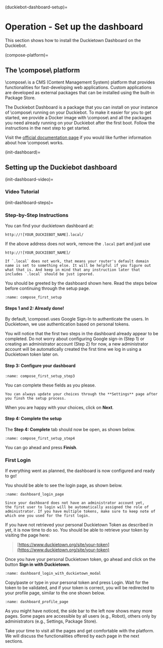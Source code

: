 (duckiebot-dashboard-setup)=
# Operation - Set up the dashboard 

This section shows how to install the Duckietown Dashboard on the Duckiebot.

(compose-platform)=
## The \compose\ platform

\\compose\\ is a CMS (Content Management System) platform that provides functionalities
for fast-developing web applications. Custom applications are developed as external
packages that can be installed using the built-in Package Store.

The Duckiebot Dashboard is a package that you can install on your instance
of \\compose\\ running on your Duckiebot.
To make it easier for you to get started, we provide a Docker image with \\compose\\
and all the packages you need already running on your Duckiebot after the first boot. Follow the instructions in the next step to get started.

Visit the
[official documentation page](http://compose.afdaniele.com/docs/latest/index)
if you would like further information about how \\compose\\ works.

(init-dashboard)=
## Setting up the Duckiebot dashboard

(init-dashboard-video)=
### Video Tutorial

<div figure-id="fig:howto-dashboard-setup" figure-caption="Dashboard setup tutorial.">
    <dtvideo src="vimeo:526989336"/>
</div>

(init-dashboard-steps)=
### Step-by-Step Instructions

You can find your duckietown dashboard at:

    http://![YOUR_DUCKIEBOT_NAME].local/

If the above address does not work, remove the `.local` part and just use 

    http://![YOUR_DUCKIEBOT_NAME]/

```{note}
If `.local` does not work, that means your router's default domain name is set to something else. It will be helpful if you figure out what that is. And keep in mind that any instruction later that includes `.local` should be just ignored.
```

You should be greeted by the dashboard shown here. Read the steps below before continuing through the setup page.

```{figure} ../../_images/assembly_setup/compose_first_setup_step3.png
:name: compose_first_setup
```

#### Steps 1 and 2: Already done!

By default, \\compose\\ uses Google Sign-In to authenticate the users.  In Duckietown, we use authentication based on personal tokens.

You will notice that the first two steps in the dashboard already appear to be completed.
Do not worry about configuring Google sign-in (Step 1) or creating an administrator account (Step 2) for now,
a new administrator account will be automatically created the first time we log in
using a Duckietown token later on.

#### Step 3: Configure your dashboard

```{figure} ../../_images/assembly_setup/compose_first_setup_step3.png
:name: compose_first_setup_step3
```

You can complete these fields as you please.

```{note}
You can always update your choices through the **Settings** page after you finsh the setup process.
```

When you are happy with your choices, click on **Next**.

#### Step 4: Complete the setup

The **Step 4: Complete** tab should now be open, as shown below.

```{figure} ../../_images/assembly_setup/compose_first_setup_step4.png
:name: compose_first_setup_step4
```

You can go ahead and press **Finish**.

### First Login

If everything went as planned, the dashboard is now configured and ready to go!

You should be able to see the login page, as shown below.

```{figure} ../../_images/assembly_setup/dashboard_login_page.png
:name: dashboard_login_page
```

```{note}
Since your dashboard does not have an administrator account yet,
the first user to login will be automatically assigned the role of
administrator. If you have multiple tokens, make sure to keep note of
which one you used for the first login.
``` 

If you have not retrieved your personal Duckietown Token as described in [](dt-account) yet,
it is now time to do so. You should be able to
retrieve your token by visiting the page here:

>[https://www.duckietown.org/site/your-token](https://www.duckietown.org/site/your-token)

Once you have your personal Duckietown token, go ahead and click on
the button **Sign in with Duckietown**.

```{figure} ../../_images/assembly_setup/dashboard_login_with_duckietown_modal.png
:name: dashboard_login_with_duckietown_modal
```

Copy/paste or type in your personal token and press Login.
Wait for the token to be validated, and if your token is correct, you will
be redirected to your profile page, similar to the one shown below.

```{figure} ../../_images/assembly_setup/dashboard_profile_page_full.png
:name: dashboard_profile_page
```

As you might have noticed, the side bar to the left now shows many more pages. Some pages are
accessible by all users (e.g., Robot), others only by administrators (e.g., Settings,
Package Store).

Take your time to visit all the pages and get comfortable with the platform.
We will discuss the functionalities offered by each page in the next sections.

